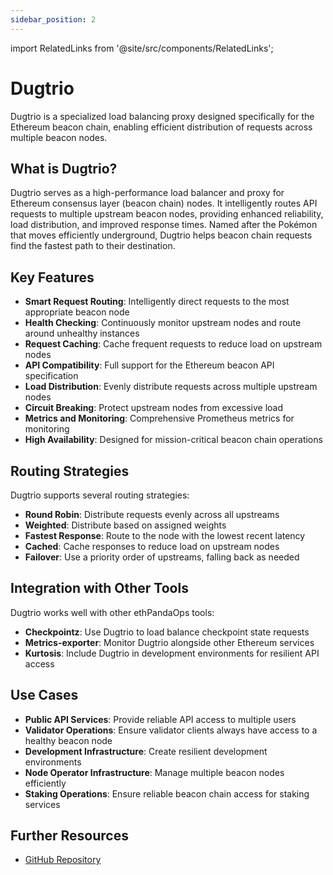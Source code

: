 ```yaml
---
sidebar_position: 2
---
```



import RelatedLinks from '@site/src/components/RelatedLinks';

# Dugtrio

<RelatedLinks 
  githubRepo="ethpandaops/dugtrio"/>


Dugtrio is a specialized load balancing proxy designed specifically for the Ethereum beacon chain, enabling efficient distribution of requests across multiple beacon nodes.

## What is Dugtrio?

Dugtrio serves as a high-performance load balancer and proxy for Ethereum consensus layer (beacon chain) nodes. It intelligently routes API requests to multiple upstream beacon nodes, providing enhanced reliability, load distribution, and improved response times. Named after the Pokémon that moves efficiently underground, Dugtrio helps beacon chain requests find the fastest path to their destination.

## Key Features

- **Smart Request Routing**: Intelligently direct requests to the most appropriate beacon node
- **Health Checking**: Continuously monitor upstream nodes and route around unhealthy instances
- **Request Caching**: Cache frequent requests to reduce load on upstream nodes
- **API Compatibility**: Full support for the Ethereum beacon API specification
- **Load Distribution**: Evenly distribute requests across multiple upstream nodes
- **Circuit Breaking**: Protect upstream nodes from excessive load
- **Metrics and Monitoring**: Comprehensive Prometheus metrics for monitoring
- **High Availability**: Designed for mission-critical beacon chain operations

## Routing Strategies

Dugtrio supports several routing strategies:

- **Round Robin**: Distribute requests evenly across all upstreams
- **Weighted**: Distribute based on assigned weights
- **Fastest Response**: Route to the node with the lowest recent latency
- **Cached**: Cache responses to reduce load on upstream nodes
- **Failover**: Use a priority order of upstreams, falling back as needed

## Integration with Other Tools

Dugtrio works well with other ethPandaOps tools:

- **Checkpointz**: Use Dugtrio to load balance checkpoint state requests
- **Metrics-exporter**: Monitor Dugtrio alongside other Ethereum services
- **Kurtosis**: Include Dugtrio in development environments for resilient API access

## Use Cases

- **Public API Services**: Provide reliable API access to multiple users
- **Validator Operations**: Ensure validator clients always have access to a healthy beacon node
- **Development Infrastructure**: Create resilient development environments
- **Node Operator Infrastructure**: Manage multiple beacon nodes efficiently
- **Staking Operations**: Ensure reliable beacon chain access for staking services

## Further Resources

- [GitHub Repository](https://github.com/ethpandaops/dugtrio) 